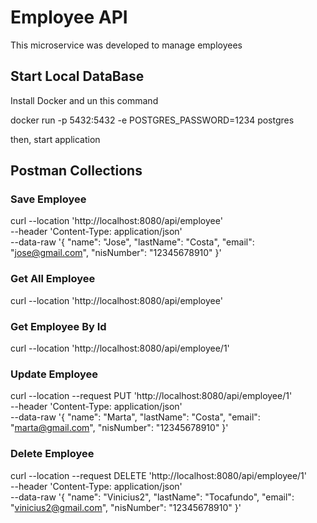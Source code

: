 # Employee API

This microservice was developed to manage employees

## Start Local DataBase
Install Docker and un this command

docker run -p 5432:5432 -e POSTGRES_PASSWORD=1234 postgres

then, start application

## Postman Collections

### Save Employee
curl --location 'http://localhost:8080/api/employee' \
--header 'Content-Type: application/json' \
--data-raw '{
"name": "Jose",
"lastName": "Costa",
"email": "jose@gmail.com",
"nisNumber": "12345678910"
}'

### Get All Employee
curl --location 'http://localhost:8080/api/employee'

### Get Employee By Id
curl --location 'http://localhost:8080/api/employee/1'

### Update Employee
curl --location --request PUT 'http://localhost:8080/api/employee/1' \
--header 'Content-Type: application/json' \
--data-raw '{
"name": "Marta",
"lastName": "Costa",
"email": "marta@gmail.com",
"nisNumber": "12345678910"
}'

### Delete Employee
curl --location --request DELETE 'http://localhost:8080/api/employee/1' \
--header 'Content-Type: application/json' \
--data-raw '{
"name": "Vinicius2",
"lastName": "Tocafundo",
"email": "vinicius2@gmail.com",
"nisNumber": "12345678910"
}'



